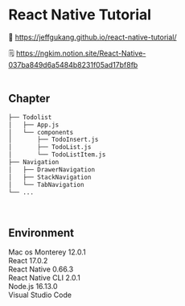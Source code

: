 # React Native Tutorial
:link: https://jeffgukang.github.io/react-native-tutorial/  

:spiral_notepad: https://ngkim.notion.site/React-Native-037ba849d6a5484b8231f05ad17bf8fb  
&nbsp;  

## Chapter
```bash
├── Todolist
│   ├── App.js
│   └── components
│       ├── TodoInsert.js
│       ├── TodoList.js
│       └── TodoListItem.js
├── Navigation
│   ├── DrawerNavigation
│   ├── StackNavigation
│   └── TabNavigation
└── ...
``` 
&nbsp;  

## Environment
Mac os Monterey 12.0.1  
React 17.0.2  
React Native 0.66.3  
React Native CLI 2.0.1  
Node.js 16.13.0  
Visual Studio Code
